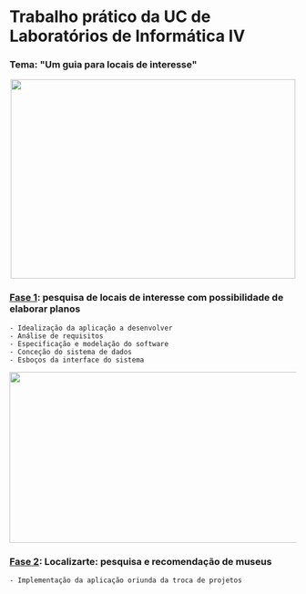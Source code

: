 # Trabalho prático da UC de Laboratórios de Informática IV

### Tema: "Um guia para locais de interesse"

<p align="center">
  <img width="500" height="350" src=https://user-images.githubusercontent.com/61991247/150880639-762ffb9f-c402-40c1-9940-a760c83cf2cc.png>
</p>

### [Fase 1](): pesquisa de locais de interesse com possibilidade de elaborar planos

```
- Idealização da aplicação a desenvolver
- Análise de requisitos
- Especificação e modelação do software
- Conceção do sistema de dados
- Esboços da interface do sistema
```
<p align="center">
  <img width="600" height="300" src=https://user-images.githubusercontent.com/61991247/150881412-64a7da37-e2ae-42f4-821e-6cdc783306c4.png>
</p>

### [Fase 2](): Localizarte: pesquisa e recomendação de museus
```
- Implementação da aplicação oriunda da troca de projetos
```
